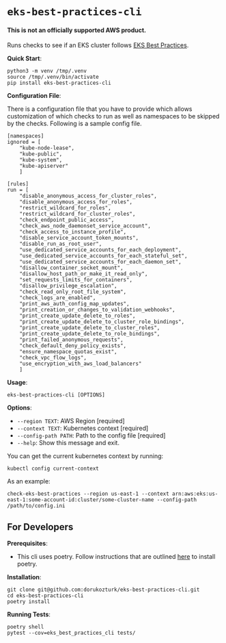 # `eks-best-practices-cli`

#### This is not an officially supported AWS product.

Runs checks to see if an EKS cluster follows [EKS Best Practices](https://aws.github.io/aws-eks-best-practices/).


**Quick Start**:
```
python3 -m venv /tmp/.venv
source /tmp/.venv/bin/activate
pip install eks-best-practices-cli
```

**Configuration File**:

There is a configuration file that you have to provide which allows customization of which checks to run as well as namespaces to be skipped by the checks. Following is a sample config file.


```
[namespaces]
ignored = [
    "kube-node-lease",
    "kube-public",
    "kube-system",
    "kube-apiserver"
    ]

[rules]
run = [
    "disable_anonymous_access_for_cluster_roles",
    "disable_anonymous_access_for_roles",
    "restrict_wildcard_for_roles",
    "restrict_wildcard_for_cluster_roles",
    "check_endpoint_public_access",
    "check_aws_node_daemonset_service_account",
    "check_access_to_instance_profile",
    "disable_service_account_token_mounts",
    "disable_run_as_root_user",
    "use_dedicated_service_accounts_for_each_deployment",
    "use_dedicated_service_accounts_for_each_stateful_set",
    "use_dedicated_service_accounts_for_each_daemon_set", 
    "disallow_container_socket_mount",
    "disallow_host_path_or_make_it_read_only",
    "set_requests_limits_for_containers",
    "disallow_privilege_escalation",
    "check_read_only_root_file_system", 
    "check_logs_are_enabled",
    "print_aws_auth_config_map_updates",
    "print_creation_or_changes_to_validation_webhooks",
    "print_create_update_delete_to_roles",
    "print_create_update_delete_to_cluster_role_bindings",
    "print_create_update_delete_to_cluster_roles",
    "print_create_update_delete_to_role_bindings",
    "print_failed_anonymous_requests",
    "check_default_deny_policy_exists",
    "ensure_namespace_quotas_exist",
    "check_vpc_flow_logs",
    "use_encryption_with_aws_load_balancers"
    ]
```

**Usage**:

```console
eks-best-practices-cli [OPTIONS]
```

**Options**:

* `--region TEXT`: AWS Region [required]
* `--context TEXT`: Kubernetes context [required]
* `--config-path PATH`: Path to the config file [required]
* `--help`: Show this message and exit.

You can get the current kubernetes context by running:
```
kubectl config current-context
```

As an example:

```
check-eks-best-practices --region us-east-1 --context arn:aws:eks:us-east-1:some-account-id:cluster/some-cluster-name --config-path /path/to/config.ini
```

## For Developers

**Prerequisites**:

* This cli uses poetry. Follow instructions that are outlined [here](https://python-poetry.org/docs/) to install poetry.


**Installation**:

```console
git clone git@github.com:dorukozturk/eks-best-practices-cli.git
cd eks-best-practices-cli
poetry install
```


**Running Tests**:

```console
poetry shell
pytest --cov=eks_best_practices_cli tests/
```

